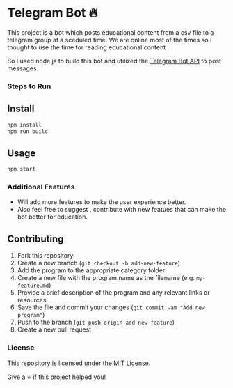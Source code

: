 # Telegram Bot 🔥
This project is a bot which posts educational content from a csv file to a telegram group at a sceduled time. We are online most of the times so I thought
to use the time for reading educational content . 

So I used node js to build this bot and utilized the <a href="https://core.telegram.org/bots/api/">Telegram Bot API</a> to post messages.

### Steps to Run

## Install

```sh
npm install
npm run build
```

## Usage

```sh
npm start
```


### Additional Features

* Will add more features to make the user experience better.
* Also feel free to suggest , contribute with new featues that can make the bot better for education.

## Contributing
1. Fork this repository
1. Create a new branch (`git checkout -b add-new-feature`)
1. Add the program to the appropriate category folder
1. Create a new file with the program name as the filename (e.g. `my-feature.md`)
1. Provide a brief description of the program and any relevant links or resources
1. Save the file and commit your changes (`git commit -am "Add new program"`)
1. Push to the branch (`git push origin add-new-feature`)
1. Create a new pull request




### License

This repository is licensed under the [MIT License](https://github.com/roy-sukrit/telegram-bot/blob/master/LICENSE).

Give a ⭐️ if this project helped you!
